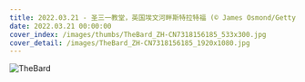 ```yaml
---
title: 2022.03.21 - 圣三一教堂，英国埃文河畔斯特拉特福 (© James Osmond/Getty Images)
date: 2022.03.21 00:00:00
cover_index: /images/thumbs/TheBard_ZH-CN7318156185_533x300.jpg
cover_detail: /images/TheBard_ZH-CN7318156185_1920x1080.jpg
---
```


![TheBard](/images/TheBard_ZH-CN7318156185_1920x1080.jpg)
